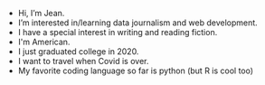 - Hi, I’m Jean.
- I’m interested in/learning data journalism and web development.
- I have a special interest in writing and reading fiction.
- I'm American.
- I just graduated college in 2020.
- I want to travel when Covid is over.
- My favorite coding language so far is python (but R is cool too)


